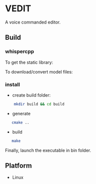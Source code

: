 # VEDIT

A voice commanded editor.


## Build

### whispercpp

To get the static library:

To download/convert model files:


### install

 * create build folder:
```bash
    mkdir build && cd build
```
 * generate
 ```bash
    cmake ..
 ```
 * build
 ```bash
    make
 ```

 Finally, launch the executable in bin folder.

## Platform

 * Linux